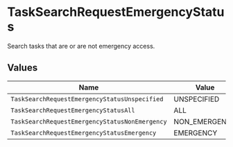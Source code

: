 # TaskSearchRequestEmergencyStatus

 Search tasks that are or are not emergency access.



## Values

| Name                                           | Value                                          |
| ---------------------------------------------- | ---------------------------------------------- |
| `TaskSearchRequestEmergencyStatusUnspecified`  | UNSPECIFIED                                    |
| `TaskSearchRequestEmergencyStatusAll`          | ALL                                            |
| `TaskSearchRequestEmergencyStatusNonEmergency` | NON_EMERGENCY                                  |
| `TaskSearchRequestEmergencyStatusEmergency`    | EMERGENCY                                      |